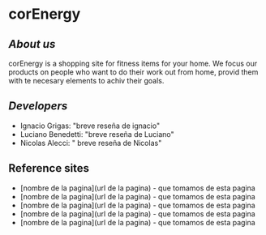 # corEnergy

## _About us_

corEnergy is a shopping site for fitness items for your home. We focus our products on people who want to do their work out from home, provid them with te necesary elements to achiv their goals.

## _Developers_

- Ignacio Grigas: "breve reseña de ignacio"
- Luciano Benedetti: "breve reseña de Luciano"
- Nicolas Alecci: " breve reseña de Nicolas"


## Reference sites

- [nombre de la pagina](url de la pagina) - que tomamos de esta pagina
- [nombre de la pagina](url de la pagina) - que tomamos de esta pagina
- [nombre de la pagina](url de la pagina) - que tomamos de esta pagina
- [nombre de la pagina](url de la pagina) - que tomamos de esta pagina
- [nombre de la pagina](url de la pagina) - que tomamos de esta pagina